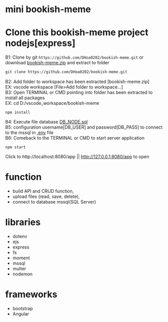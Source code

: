 # mini bookish-meme

# Clone this bookish-meme project nodejs[express]
  B1: Clone by git `https://github.com/DHoa0202/bookish-meme.git` or download [bookish-meme.zip](../../archive/refs/heads/main.zip) and extract to folder<br/>
```diff
git clone https://github.com/DHoa0202/bookish-meme.git
```
  B2: Add folder to workspace has been extracted [bookish-meme.zip]<br/>
     EX: vscode workspace [File>Add folder to workspace...]<br/>
  B3: Open TERMINAL or CMD pointing into folder has been extracted to install all packages<br/>
     EX: cd D:/vscode_workspace/bookish-meme<br/>
```
npm install
```
  B4: Execute file database [DB_NODE.sql](./DB_NODE.sql)<br/>
  B5: configuration username[DB_USER] and password[DB_PASS] to connect to the mssql in [.env](./.env) file<br/>
  B6: Comeback to the TERMINAL or CMD to start server application<br/>
```
npm start
```
Click to http://localhost:8080/app || http://127.0.0.1:8080/app to open

# function
  - build API and CRUD function,
  - upload files (read, save, delete),
  - connect to database mssql(SQL Server)

# libraries
  - dotenv
  - ejs
  - express
  - fs
  - moment
  - mssql
  - multer
  - nodemon

# frameworks
  - bootstrap
  - Angular
